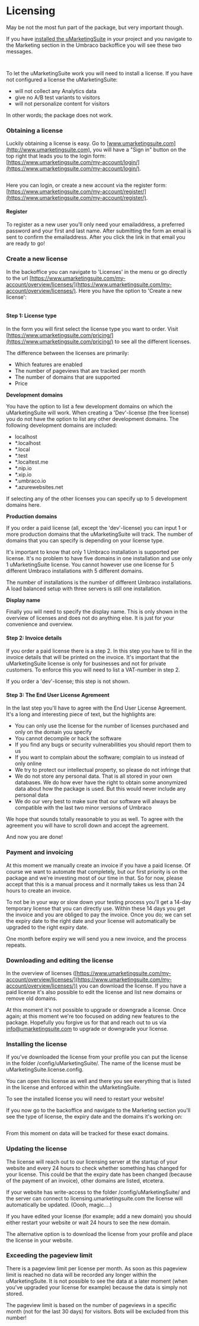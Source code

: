 # Licensing

May be not the most fun part of the package, but very important though.

If you have [installed the uMarketingSuite](../../../../installing-umarketingsuite/quick-install/) in your project and you navigate to the Marketing section in the Umbraco backoffice you will see these two messages.

![]()

![]()

To let the uMarketingSuite work you will need to install a license. If you have not configured a license the uMarketingSuite:

* will not collect any Analytics data
* give no A/B test variants to visitors
* will not personalize content for visitors

In other words; the package does not work.

### Obtaining a license

Luckily obtaining a license is easy. Go to [www.umarketingsuite.com](http://www.umarketingsuite.com), you will have a "Sign in" button on the top right that leads you to the login form: [https://www.umarketingsuite.com/my-account/login/](https://www.umarketingsuite.com/my-account/login/).

![]()

Here you can login, or create a new account via the register form: [https://www.umarketingsuite.com/my-account/register/](https://www.umarketingsuite.com/my-account/register/).

#### Register

To register as a new user you'll only need your emailaddress, a preferred password and your first and last name. After submitting the form an email is sent to confirm the emailaddress. After you click the link in that email you are ready to go!

### Create a new license

In the backoffice you can navigate to 'Licenses' in the menu or go directly to the url [https://www.umarketingsuite.com/my-account/overview/licenses/](https://www.umarketingsuite.com/my-account/overview/licenses/). Here you have the option to 'Create a new license':

![]()

#### Step 1: License type

In the form you will first select the license type you want to order. Visit [https://www.umarketingsuite.com/pricing/](https://www.umarketingsuite.com/pricing/) to see all the different licenses.

The difference between the licenses are primarily:

* Which features are enabled
* The number of pageviews that are tracked per month
* The number of domains that are supported
* Price

**Development domains**

You have the option to list a few development domains on which the uMarketingSuite will work. When creating a 'Dev'-license (the free license) you do not have the option to list any other development domains. The following development domains are included:

* localhost
* \*.localhost
* \*.local
* \*.test
* \*.localtest.me
* \*.nip.io
* \*.xip.io
* \*.umbraco.io
* \*.azurewebsites.net

If selecting any of the other licenses you can specify up to 5 development domains here.

**Production domains**

If you order a paid license (all, except the 'dev'-license) you can input 1 or more production domains that the uMarketingSuite will track. The number of domains that you can specify is depending on your license type.

It's important to know that only 1 Umbraco installation is supported per license. It's no problem to have five domains in one installation and use only 1 uMarketingSuite license. You cannot however use one license for 5 different Umbraco installations with 5 different domains.

The number of installations is the number of different Umbraco installations. A load balanced setup with three servers is still one installation.

**Display name**

Finally you will need to specify the display name. This is only shown in the overview of licenses and does not do anything else. It is just for your convenience and overview.

#### Step 2: Invoice details

If you order a paid license there is a step 2. In this step you have to fill in the invoice details that will be printed on the invoice. It's important that the uMarketingSuite license is only for businesses and not for private customers. To enforce this you will need to list a VAT-number in step 2.

If you order a 'dev'-license; this step is not shown.

#### Step 3: The End User License Agremeent

In the last step you'll have to agree with the End User License Agreement. It's a long and interesting piece of text, but the highlights are:

* You can only use the license for the number of licenses purchased and only on the domain you specify
* You cannot decompile or hack the software
* If you find any bugs or security vulnerabilities you should report them to us
* If you want to complain about the software; complain to us instead of only online
* We try to protect our intellectual property, so please do not infringe that
* We do not store any personal data. That is all stored in your own databases. We do how ever have the right to obtain some anonymized data about how the package is used. But this would never include any personal data
* We do our very best to make sure that our software will always be compatible with the last two minor versions of Umbraco

We hope that sounds totally reasonable to you as well. To agree with the agreement you will have to scroll down and accept the agreement.

And now you are done!

### Payment and invoicing

At this moment we manually create an invoice if you have a paid license. Of course we want to automate that completely, but our first priority is on the package and we're investing most of our time in that. So for now, please accept that this is a manual process and it normally takes us less than 24 hours to create an invoice.

To not be in your way or slow down your testing process you'll get a 14-day temporary license that you can directly use. Within these 14 days you get the invoice and you are obliged to pay the invoice. Once you do; we can set the expiry date to the right date and your license will automatically be upgraded to the right expiry date.

One month before expiry we will send you a new invoice, and the process repeats.

### Downloading and editing the license

In the overview of licenses ([https://www.umarketingsuite.com/my-account/overview/licenses/](https://www.umarketingsuite.com/my-account/overview/licenses/)) you can download the license. If you have a paid license it's also possible to edit the license and list new domains or remove old domains.

At this moment it's not possible to upgrade or downgrade a license. Once again; at this moment we're too focused on adding new features to the package. Hopefully you forgive us for that and reach out to us via [info@umarketingsuite.com](mailto:info@umarketingsuite.com) to upgrade or downgrade your license.

### Installing the license

If you've downloaded the license from your profile you can put the license in the folder /config/uMarketingSuite/. The name of the license must be uMarketingSuite.license.config.

You can open this license as well and there you see everything that is listed in the license and enforced within the uMarketingSuite.

To see the installed license you will need to restart your website!

If you now go to the backoffice and navigate to the Marketing section you'll see the type of license, the expiry date and the domains it's working on:

![]()

From this moment on data will be tracked for these exact domains.

### Updating the license

The license will reach out to our licensing server at the startup of your website and every 24 hours to check whether something has changed for your license. This could be that the expiry date has been changed (because of the payment of an invoice), other domains are listed, etcetera.

If your website has write-access to the folder /config/uMarketingSuite/ and the server can connect to licensing.umarketingsuite.com the license will automatically be updated. (Oooh, magic....)

If you have edited your license (for example; add a new domain) you should either restart your website or wait 24 hours to see the new domain.

The alternative option is to download the license from your profile and place the license in your website.

### Exceeding the pageview limit

There is a pageview limit per license per month. As soon as this pageview limit is reached no data will be recorded any longer within the uMarketingSuite. It is not possible to see the data at a later moment (when you've upgraded your license for example) because the data is simply not stored.

The pageview limit is based on the number of pageviews in a specific month (not for the last 30 days) for visitors. Bots will be excluded from this number!
